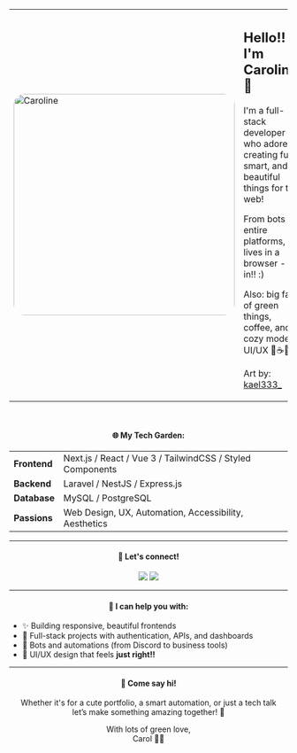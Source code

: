 <table>
  <tr>
    <td>
      <img src="https://cdn.donmai.us/sample/63/24/__original_and_1_more_drawn_by_kael_kael333__sample-63243cf593507181ff68efc164e09b63.jpg" alt="Caroline" height="400px" style="border-radius: 20px;">
    </td>
    <td>
      <h2>Hello!!👋 I'm Caroline! 💚</h2>
      <p>I'm a full-stack developer who adores creating fun, smart, and beautiful things for the web!</p>
      <p>From bots to entire platforms, if it lives in a browser - I’m in!! :)</p>
      <p>Also: big fan of green things, coffee, and cozy modern UI/UX 🌱☕🎨</p>
      <p>Art by: <a href="https://kael.crd.co" target="_blank">kael333_</a></p>
    </td>
  </tr>
</table>

<br>
<h4 align="center">🌐 My Tech Garden:</h4>

<div align="center">

<table>
  <tr>
    <td><strong>Frontend</strong></td>
    <td>Next.js / React / Vue 3 / TailwindCSS / Styled Components</td>
  </tr>
  <tr>
    <td><strong>Backend</strong></td>
    <td>Laravel / NestJS / Express.js</td>
  </tr>
  <tr>
    <td><strong>Database</strong></td>
    <td>MySQL / PostgreSQL</td>
  </tr>
  <tr>
    <td><strong>Passions</strong></td>
    <td>Web Design, UX, Automation, Accessibility, Aesthetics</td>
  </tr>
</table>

</div>

---

<h4 align="center">🌸 Let's connect!</h4>

<div align="center">
  <a href="https://www.instagram.com/acheiroverde/" target="_blank"><img src="https://img.shields.io/badge/-Instagram-%23E4405F?style=for-the-badge&logo=instagram&logoColor=white"></a>
  <a href="mailto:contato@caroline.art.br"><img src="https://img.shields.io/badge/-Email-%23333?style=for-the-badge&logo=gmail&logoColor=white"></a>
</div>

---

<h4 align="center">🧠 I can help you with:</h4>

<ul>
  <li>✨ Building responsive, beautiful frontends</li>
  <li>🔐 Full-stack projects with authentication, APIs, and dashboards</li>
  <li>🤖 Bots and automations (from Discord to business tools)</li>
  <li>🎨 UI/UX design that feels <b>just right!!</b></li>
</ul>

---

<h4 align="center">💬 Come say hi!</h4>

<p align="center">Whether it's for a cute portfolio, a smart automation, or just a tech talk <br/>let’s make something amazing together! 🌼</p>

<p align="center">With lots of green love,<br/>Carol 💚✨</p>

